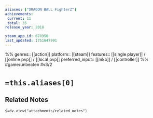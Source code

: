 ```yaml
---
aliases: ["DRAGON BALL FighterZ"]
achievements:
 current: 11
 total: 35
release_year: 2018

steam_app_id: 678950
last_updated: 1751647991
---
```

%%
genres:: [[action]]
platform:: [[steam]]
features:: [[single player]] / [[online pvp]] / [[local pvp]]
preferred_input:: [[mkb]] / [[controller]]
%%
#game/unbeaten
#v3/2

# `=this.aliases[0]`
## Related Notes
`$=dv.view("attachments/related_notes")`